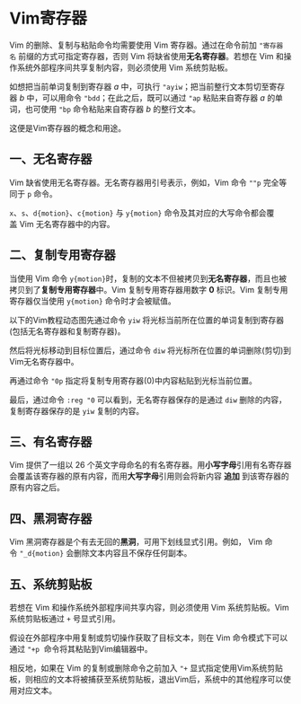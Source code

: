 # Vim寄存器

Vim 的删除、复制与粘贴命令均需要使用 Vim 寄存器。通过在命令前加 `"寄存器名` 前缀的方式可指定寄存器，否则 Vim 将缺省使用**无名寄存器**。若想在 Vim 和操作系统外部程序间共享复制内容，则必须使用 Vim 系统剪贴板。

如想把当前单词复制到寄存器 _a_ 中，可执行 `"ayiw`；把当前整行文本剪切至寄存器 _b_ 中，可以用命令 `"bdd`；在此之后，既可以通过 `"ap` 粘贴来自寄存器 _a_ 的单词，也可使用 `"bp` 命令粘贴来自寄存器 _b_ 的整行文本。

这便是Vim寄存器的概念和用途。

## 一、无名寄存器

Vim 缺省使用无名寄存器。无名寄存器用引号表示，例如，Vim 命令 `""p` 完全等同于 `p` 命令。

`x`、`s`、`d{motion}`、`c{motion}` 与 `y{motion}` 命令及其对应的大写命令都会覆盖 Vim 无名寄存器中的内容。


## 二、复制专用寄存器

当使用 Vim 命令 `y{motion}`时，复制的文本不但被拷贝到**无名寄存器**，而且也被拷贝到了**复制专用寄存器**中。Vim 复制专用寄存器用数字 **0** 标识。Vim 复制专用寄存器仅当使用 `y{motion}` 命令时才会被赋值。

以下的Vim教程动态图先通过命令 `yiw` 将光标当前所在位置的单词复制到寄存器(包括无名寄存器和复制寄存器)。

然后将光标移动到目标位置后，通过命令 `diw` 将光标所在位置的单词删除(剪切)到Vim无名寄存器中。

再通过命令 `"0p` 指定将复制专用寄存器(0)中内容粘贴到光标当前位置。


最后，通过命令 `:reg "0` 可以看到，无名寄存器保存的是通过 `diw` 删除的内容，复制寄存器保存的是 `yiw` 复制的内容。

## 三、有名寄存器

Vim 提供了一组以 26 个英文字母命名的有名寄存器。用**小写字母**引用有名寄存器会覆盖该寄存器的原有内容，而用**大写字母**引用则会将新内容 **追加** 到该寄存器的原有内容之后。

## 四、黑洞寄存器

Vim 黑洞寄存器是个有去无回的**黑洞**，可用下划线显式引用。例如， Vim 命令 `"_d{motion}` 会删除文本内容且不保存任何副本。

## 五、系统剪贴板

若想在 Vim 和操作系统外部程序间共享内容，则必须使用 Vim 系统剪贴板。Vim系统剪贴板通过 `+` 号显式引用。

假设在外部程序中用复制或剪切操作获取了目标文本，则在 Vim 命令模式下可以通过 `"+p`  命令将其粘贴到Vim编辑器中。

相反地，如果在 Vim 的复制或删除命令之前加入 `"+` 显式指定使用Vim系统剪贴板，则相应的文本将被捕获至系统剪贴板，退出Vim后，系统中的其他程序可以使用对应文本。
